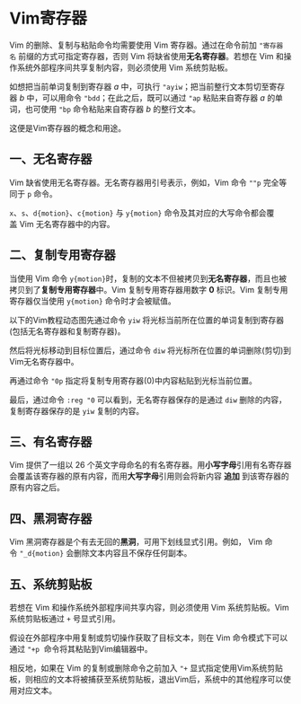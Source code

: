 # Vim寄存器

Vim 的删除、复制与粘贴命令均需要使用 Vim 寄存器。通过在命令前加 `"寄存器名` 前缀的方式可指定寄存器，否则 Vim 将缺省使用**无名寄存器**。若想在 Vim 和操作系统外部程序间共享复制内容，则必须使用 Vim 系统剪贴板。

如想把当前单词复制到寄存器 _a_ 中，可执行 `"ayiw`；把当前整行文本剪切至寄存器 _b_ 中，可以用命令 `"bdd`；在此之后，既可以通过 `"ap` 粘贴来自寄存器 _a_ 的单词，也可使用 `"bp` 命令粘贴来自寄存器 _b_ 的整行文本。

这便是Vim寄存器的概念和用途。

## 一、无名寄存器

Vim 缺省使用无名寄存器。无名寄存器用引号表示，例如，Vim 命令 `""p` 完全等同于 `p` 命令。

`x`、`s`、`d{motion}`、`c{motion}` 与 `y{motion}` 命令及其对应的大写命令都会覆盖 Vim 无名寄存器中的内容。


## 二、复制专用寄存器

当使用 Vim 命令 `y{motion}`时，复制的文本不但被拷贝到**无名寄存器**，而且也被拷贝到了**复制专用寄存器**中。Vim 复制专用寄存器用数字 **0** 标识。Vim 复制专用寄存器仅当使用 `y{motion}` 命令时才会被赋值。

以下的Vim教程动态图先通过命令 `yiw` 将光标当前所在位置的单词复制到寄存器(包括无名寄存器和复制寄存器)。

然后将光标移动到目标位置后，通过命令 `diw` 将光标所在位置的单词删除(剪切)到Vim无名寄存器中。

再通过命令 `"0p` 指定将复制专用寄存器(0)中内容粘贴到光标当前位置。


最后，通过命令 `:reg "0` 可以看到，无名寄存器保存的是通过 `diw` 删除的内容，复制寄存器保存的是 `yiw` 复制的内容。

## 三、有名寄存器

Vim 提供了一组以 26 个英文字母命名的有名寄存器。用**小写字母**引用有名寄存器会覆盖该寄存器的原有内容，而用**大写字母**引用则会将新内容 **追加** 到该寄存器的原有内容之后。

## 四、黑洞寄存器

Vim 黑洞寄存器是个有去无回的**黑洞**，可用下划线显式引用。例如， Vim 命令 `"_d{motion}` 会删除文本内容且不保存任何副本。

## 五、系统剪贴板

若想在 Vim 和操作系统外部程序间共享内容，则必须使用 Vim 系统剪贴板。Vim系统剪贴板通过 `+` 号显式引用。

假设在外部程序中用复制或剪切操作获取了目标文本，则在 Vim 命令模式下可以通过 `"+p`  命令将其粘贴到Vim编辑器中。

相反地，如果在 Vim 的复制或删除命令之前加入 `"+` 显式指定使用Vim系统剪贴板，则相应的文本将被捕获至系统剪贴板，退出Vim后，系统中的其他程序可以使用对应文本。
